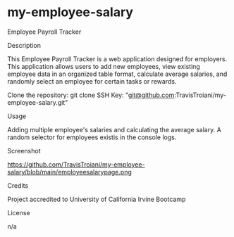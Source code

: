 # my-employee-salary

Employee Payroll Tracker

Description

This Employee Payroll Tracker is a web application designed for employers. This application allows users to add new employees, view existing employee data in an organized table format, calculate average salaries, and randomly select an employee for certain tasks or rewards.


Clone the repository: git clone SSH Key: "git@github.com:TravisTroiani/my-employee-salary.git"

Usage

Adding multiple employee's salaries and calculating the average salary. A random selector for employees existis in the console logs.

Screenshot

https://github.com/TravisTroiani/my-employee-salary/blob/main/employeesalarypage.png

Credits

Project accredited to University of California Irvine Bootcamp

License

n/a

